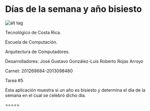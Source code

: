 Días de la semana y año bisiesto
====
![alt tag](http://www.pvolcan2.odd.ucr.ac.cr/wp-content/uploads/2011/12/logo_tec.jpg)

Tecnológico de Costa Rica.

Escuela de Computación.

Arquitectura de Computadores.

Desarrolladores: José Gustavo González-Luis Roberto Rojas Arroyo

Carnet: 201269684-2013098480

Tarea #5

Esta aplicación muestra si un año es bisiesto y determina el día de la semana en el cual se celebró dicho día.

=====


